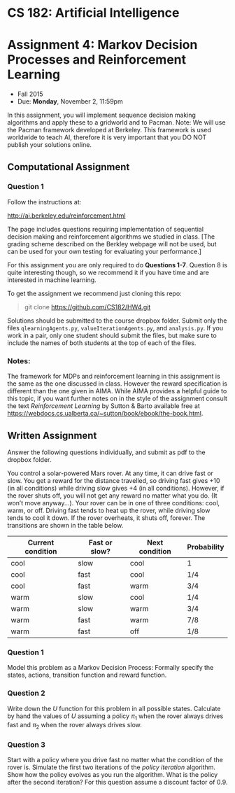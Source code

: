 
# CS 182: Artificial Intelligence
# Assignment 4: Markov Decision Processes and Reinforcement Learning
* Fall 2015
* Due: **Monday**, November 2, 11:59pm

In this assignment, you will implement sequence decision making algorithms and apply these to a gridworld and to Pacman. Note: We will use the Pacman framework developed at Berkeley. This framework is used worldwide to teach AI, therefore it is very important that you DO NOT publish your solutions online.









## Computational Assignment

### Question 1

Follow the instructions at:

http://ai.berkeley.edu/reinforcement.html

The page includes questions requiring implementation of sequential decision making and reinforcement algorithms we studied in class. [The grading scheme described on the Berkley webpage will not be used, but can be used for your own testing for evaluating your performance.]

For this assignment you are only required to do **Questions 1-7**. Question 8 is quite interesting though, so we recommend it if you have time and are interested in machine learning.

To get the assignment we recommend just cloning this repo:

> git clone https://github.com/CS182/HW4.git

 Solutions should be submitted to the course dropbox folder. Submit only the files `qlearningAgents.py`, `valueIterationAgents.py`,  and `analysis.py`. If you work in a pair, only one student should submit the files, but make sure to include the names of both students at the top of each of the files.


### Notes:

The framework for MDPs and reinforcement learning in this assignment is the same as the one discussed in class. However the reward specification is different than the one given in AIMA. While AIMA provides a helpful guide to this topic, if you want further notes on in the style of the assignment consult the text _Reinforcement Learning_ by Sutton & Barto available free at https://webdocs.cs.ualberta.ca/~sutton/book/ebook/the-book.html. 

## Written Assignment 

Answer the following questions individually, and submit as pdf to the dropbox folder. 

You control a solar-powered Mars rover. At any time, it can drive fast or slow. You get a reward for the distance travelled, so driving fast gives +10 (in all conditions) while driving slow gives +4 (in all conditions). However, if the rover shuts off, you will not get any reward no matter what you do. (It won’t move anyway...). Your rover can be in one of three conditions: cool, warm, or off. Driving fast tends to heat up the rover, while  driving slow tends to cool it down. If the rover overheats, it shuts off, forever. The transitions are shown in the table below. 


|Current condition | Fast or slow? |  Next condition |  Probability |
|------|-------|------|----------------------|
| cool | slow | cool | 1 |
|cool | fast | cool | 1/4| 
|cool | fast | warm | 3/4|
|warm | slow | cool | 1/4|
|warm | slow | warm | 3/4|
| warm | fast | warm | 7/8 |
| warm | fast | off | 1/8 |

### Question 1  

Model this problem as a Markov Decision Process: Formally specify the states, actions, transition 
function and reward function.

### Question 2

Write down the $U$ function for this problem in all possible states. Calculate by hand the values of $U$ assuming a policy $\pi_1$ when the rover always drives fast and $\pi_2$ when the rover  always drives slow.

### Question 3

Start with a policy where you drive fast no matter what the condition of the rover is. Simulate the first two  iterations of the *policy iteration* algorithm. Show how the policy evolves as you run the algorithm. What is the policy after the second iteration? For this question assume a discount factor of 0.9.


